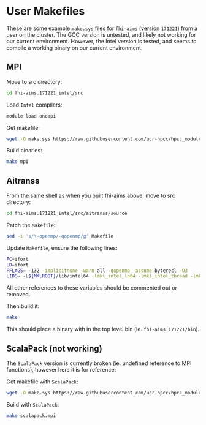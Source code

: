 # User Makefiles

These are some example `make.sys` files for `fhi-aims` (version `171221`) from a user on the cluster.
The GCC version is untested, and likely not working for our current environment.
However, the Intel version is tested, and seems to compile a working binary on our current environment.

## MPI

Move to src directory:

```bash
cd fhi-aims.171221_intel/src
```

Load `Intel` compilers:

```bash
module load oneapi
```

Get makefile:

```bash
wget -O make.sys https://raw.githubusercontent.com/ucr-hpcc/hpcc_modules/main/fhi-aims/171221/make.sys_intel
```

Build binaries:

```bash
make mpi
```

## Aitranss

From the same shell as when you built fhi-aims above, move to src directory:

```bash
cd fhi-aims.171221_intel/src/aitranss/source
```

Patch the `Makefile`:

```bash
sed -i 's/\-openmp/-qopenmp/g' Makefile
```

Update `Makefile`, ensure the following lines:

```bash
FC=ifort
LD=ifort
FFLAGS= -132 -implicitnone -warn all -qopenmp -assume byterecl -O3
LIBS= -L${MKLROOT}/lib/intel64 -lmkl_intel_lp64 -lmkl_intel_thread -lmkl_core -qopenmp -lpthread -lm
```

All other references to these variables should be commented out or removed.

Then build it:

```bash
make
```

This should place a binary with in the top level bin (ie. `fhi-aims.171221/bin`).

## ScalaPack (not working)

The `ScalaPack` version is currently broken (ie. undefined reference to MPI functions), however here it is for reference:

Get makefile with `ScalaPack`:

```bash
wget -O make.sys https://raw.githubusercontent.com/ucr-hpcc/hpcc_modules/main/fhi-aims/171221/make.sys_intel_scalapack
```

Build with `ScalaPack`:

```bash
make scalapack.mpi
```
